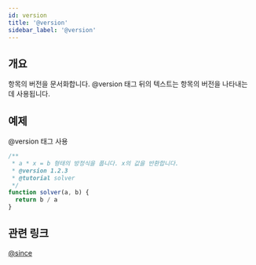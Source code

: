 ```yaml
---
id: version
title: '@version'
sidebar_label: '@version'
---
```


## 개요

항목의 버전을 문서화합니다. @version 태그 뒤의 텍스트는 항목의 버전을 나타내는 데 사용됩니다.

## 예제

@version 태그 사용

```js
/**
 * a * x = b 형태의 방정식을 풉니다. x의 값을 반환합니다.
 * @version 1.2.3
 * @tutorial solver
 */
function solver(a, b) {
  return b / a
}
```

## 관련 링크

[@since](./since.md)